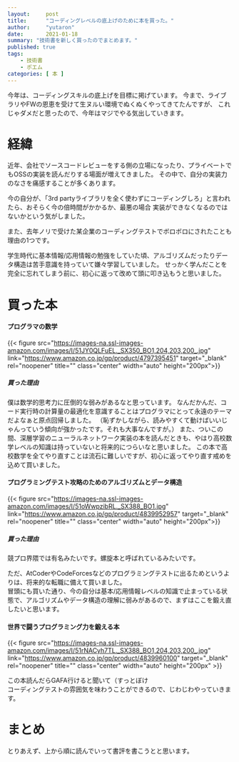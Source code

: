 ```yaml
---
layout:     post
title:      "コーディングレベルの底上げのために本を買った。"
author:     "yutaron"
date:       2021-01-18
summary: "技術書を新しく買ったのでまとめます。"
published: true
tags:
    - 技術書
    - ポエム
categories: [ 本 ]
---
```


今年は、コーディングスキルの底上げを目標に掲げています。
今まで、ライブラリやFWの恩恵を受けて生ヌルい環境でぬくぬくやってきてたんですが、
これじゃダメだと思ったので、今年はマジでやる気出していきます。

# 経緯
近年、会社でソースコードレビューをする側の立場になったり、プライベートでもOSSの実装を読んだりする場面が増えてきました。
その中で、自分の実装力のなさを痛感することが多くあります。

今の自分が、「3rd partyライブラリを全く使わずにコーディングしろ」と言われたら、おそらく今の倍時間がかかるか、最悪の場合
実装ができなくなるのではないかという気がしました。

また、去年ノリで受けた某企業のコーディングテストでボロボロにされたことも理由の1つです。

学生時代に基本情報/応用情報の勉強をしていた頃、アルゴリズムだったりデータ構造は苦手意識を持っていて嫌々学習していました。
せっかく学んだことを完全に忘れてしまう前に、初心に返って改めて頭に叩き込もうと思いました。

# 買った本
#### プログラマの数学
{{< figure src="https://images-na.ssl-images-amazon.com/images/I/51JY0QLFuEL._SX350_BO1,204,203,200_.jpg" link="https://www.amazon.co.jp/gp/product/4797395451" target="_blank" rel="noopener" title="" class="center" width="auto" height="200px">}}

##### 買った理由
僕は数学的思考力に圧倒的な弱みがあるなと思っています。
なんだかんだ、コード実行時の計算量の最適化を意識することはプログラマにとって永遠のテーマだよなぁと原点回帰しました。
（恥ずかしながら、読みやすくて動けばいいじゃんっていう傾向が強かったです。それも大事なんですが。）
また、ついこの間、深層学習のニューラルネットワーク実装の本を読んだときも、やはり高校数学レベルの知識は持っていないと将来的につらいなと思いました。
この本で高校数学を全てやり直すことは流石に難しいですが、初心に返ってやり直す戒めを込めて買いました。

#### プログラミングテスト攻略のためのアルゴリズムとデータ構造
{{< figure src="https://images-na.ssl-images-amazon.com/images/I/51oWwpzibRL._SX388_BO1.jpg" link="https://www.amazon.co.jp/gp/product/4839952957" target="_blank" rel="noopener" title="" class="center" width="auto" height="200px">}}
##### 買った理由
競プロ界隈では有名みたいです。螺旋本と呼ばれているみたいです。

ただ、AtCoderやCodeForcesなどのプログラミングテストに出るためというよりは、将来的な転職に備えて買いました。  
冒頭にも買いた通り、今の自分は基本/応用情報レベルの知識で止まっている状態で、アルゴリズムやデータ構造の理解に弱みがあるので、まずはここを鍛え直したいと思います。

#### 世界で闘うプログラミング力を鍛える本
{{< figure src="https://images-na.ssl-images-amazon.com/images/I/51rNACyh7TL._SX388_BO1,204,203,200_.jpg" link="https://www.amazon.co.jp/gp/product/4839960100" target="_blank" rel="noopener" title="" class="center" width="auto" height="200px" >}}

この本読んだらGAFA行けると聞いて（すっとぼけ  
コーディングテストの雰囲気を味わうことができるので、じわじわやっていきます。

# まとめ
とりあえず、上から順に読んでいって書評を書こうとと思います。
